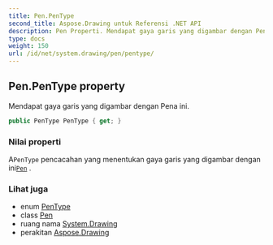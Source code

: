 ```yaml
---
title: Pen.PenType
second_title: Aspose.Drawing untuk Referensi .NET API
description: Pen Properti. Mendapat gaya garis yang digambar dengan Pena ini.
type: docs
weight: 150
url: /id/net/system.drawing/pen/pentype/
---
```

## Pen.PenType property

Mendapat gaya garis yang digambar dengan Pena ini.

```csharp
public PenType PenType { get; }
```

### Nilai properti

A`PenType` pencacahan yang menentukan gaya garis yang digambar dengan ini[`Pen`](../) .

### Lihat juga

* enum [PenType](../../../system.drawing.drawing2d/pentype/)
* class [Pen](../)
* ruang nama [System.Drawing](../../pen/)
* perakitan [Aspose.Drawing](../../../)


